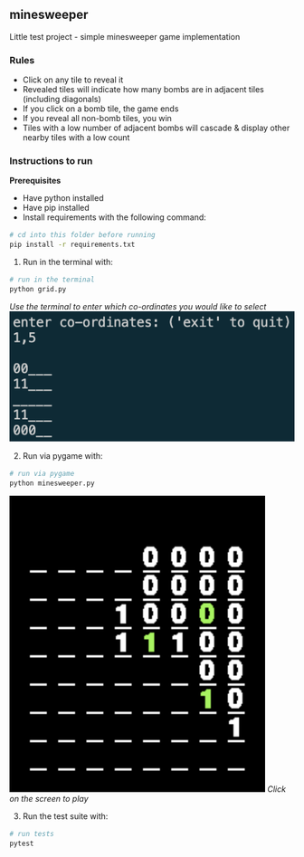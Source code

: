 ## minesweeper
Little test project - simple minesweeper game implementation

### Rules
- Click on any tile to reveal it
- Revealed tiles will indicate how many bombs are in adjacent tiles (including diagonals)
- If you click on a bomb tile, the game ends
- If you reveal all non-bomb tiles, you win
- Tiles with a low number of adjacent bombs will cascade & display other nearby tiles with a low count

### Instructions to run

**Prerequisites**
- Have python installed
- Have pip installed
- Install requirements with the following command:
``` bash
# cd into this folder before running
pip install -r requirements.txt
```

1. Run in the terminal with:
``` bash
# run in the terminal
python grid.py
```
_Use the terminal to enter which co-ordinates you would like to select_
![screenshot of minesweeper in terminal](./img/terminal_minesweeper_screenshot.png)

2. Run via pygame with:
``` bash
# run via pygame
python minesweeper.py
```
![screenshot of minesweeper in pygame](./img/pygame_minesweeper_screenshot.png)
_Click on the screen to play_

3. Run the test suite with:
``` bash
# run tests
pytest
```